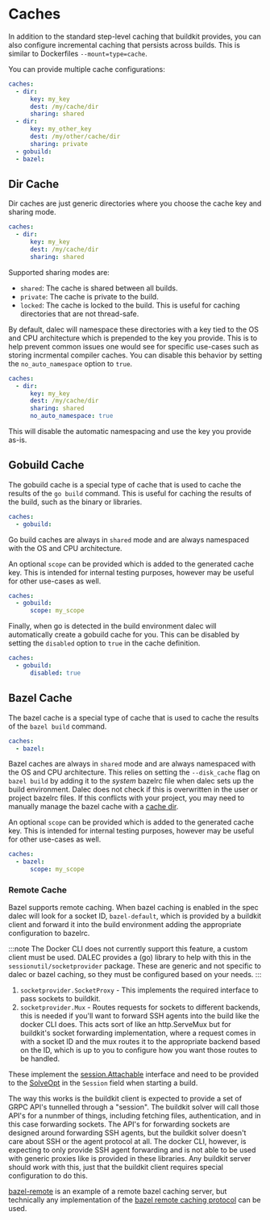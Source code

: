 # Caches

In addition to the standard step-level caching that buildkit provides, you can
also configure incremental caching that persists across builds.
This is similar to Dockerfiles `--mount=type=cache`.

You can provide multiple cache configurations:

```yaml
caches:
  - dir:
      key: my_key
      dest: /my/cache/dir
      sharing: shared
  - dir:
      key: my_other_key
      dest: /my/other/cache/dir
      sharing: private
  - gobuild:
  - bazel:
```

## Dir Cache

Dir caches are just generic directories where you choose the cache key and sharing mode.

```yaml
caches:
  - dir:
      key: my_key
      dest: /my/cache/dir
      sharing: shared
```

Supported sharing modes are:
- `shared`: The cache is shared between all builds.
- `private`: The cache is private to the build.
- `locked`: The cache is locked to the build. This is useful for caching directories that are not thread-safe.

By default, dalec will namespace these directories with a key tied to the OS and
CPU architecture which is prepended to the key you provide. This is to help
prevent common issues one would see for specific use-cases such as storing
incrmental compiler caches.
You can disable this behavior by setting the `no_auto_namespace` option to `true`.

```yaml
caches:
  - dir:
      key: my_key
      dest: /my/cache/dir
      sharing: shared
      no_auto_namespace: true
```

This will disable the automatic namespacing and use the key you provide as-is.


## Gobuild Cache

The gobuild cache is a special type of cache that is used to cache the results of
the `go build` command.
This is useful for caching the results of the build, such as the binary or
libraries.

```yaml
caches:
  - gobuild:
```

Go build caches are always in `shared` mode and are always namespaced with the OS and CPU architecture.

An optional `scope` can be provided which is added to the generated cache key.
This is intended for internal testing purposes, however may be useful for other
use-cases as well.

```yaml
caches:
  - gobuild:
      scope: my_scope
```

Finally, when go is detected in the build environment dalec will automatically
create a gobuild cache for you. This can be disabled by setting the `disabled`
option to `true` in the cache definition.

```yaml
caches:
  - gobuild:
      disabled: true
```

## Bazel Cache

The bazel cache is a special type of cache that is used to cache the results of
the `bazel build` command.

```yaml
caches:
  - bazel:
```

Bazel caches are always in `shared` mode and are always namespaced with the OS and CPU architecture.
This relies on setting the `--disk_cache` flag on `bazel build` by adding it to the *system* bazelrc file
when dalec sets up the build environment.
Dalec does not check if this is overwritten in the user or project bazelrc files.
If this conflicts with your project, you may need to manually manage the bazel cache with a [cache dir](#dir-cache).

An optional `scope` can be provided which is added to the generated cache key.
This is intended for internal testing purposes, however may be useful for other
use-cases as well.

```yaml
caches:
  - bazel:
      scope: my_scope
```

### Remote Cache

Bazel supports remote caching. When bazel caching is enabled in the spec dalec will look for a socket ID, `bazel-default`,
which is provided by a buildkit client and forward it into the build environment adding the appropriate configuration to
bazelrc.

:::note
The Docker CLI does not currently support this feature, a custom client must be used.
DALEC provides a (go) library to help with this in the `sessionutil/socketprovider` package.
These are generic and not specific to dalec or bazel caching, so they must be configured based on your needs.
:::

1. `socketprovider.SocketProxy` - This implements the required interface to pass sockets to buildkit.
2. `socketprovider.Mux` - Routes requests for sockets to different backends,
    this is needed if you'll want to forward SSH agents into the build like the
    docker CLI does. This acts sort of like an http.ServeMux but for buildkit's
    socket forwarding implementation, where a request comes in with a socket ID and
    the mux routes it to the appropriate backend based on the ID, which is up to you
    to configure how you want those routes to be handled.

These implement the
[session.Attachable](https://pkg.go.dev/github.com/moby/buildkit/session#Attachable) interface and need to be provided to the
[SolveOpt](https://pkg.go.dev/github.com/moby/buildkit/client#SolveOpt) in the `Session` field when starting a build.

The way this works is the buildkit client is expected to provide a set of GRPC API's tunnelled through a "session".
The buildkit solver will call those API's for a nunmber of things, including fetching files, authentication, and in this case
forwarding sockets.
The API's for forwarding sockets are designed around forwarding SSH agents, but the buildkit solver doesn't care about SSH
or the agent protocol at all.
The docker CLI, however, is expecting to only provide SSH agent forwarding and is not able to be used with generic proxies like
is provided in these libraries.
Any buildkit server should work with this, just that the buildkit client requires special configuration to do this.

[bazel-remote](https://github.com/buchgr/bazel-remote) is an example of a remote bazel caching server, but technically any
implementation of the [bazel remote caching protocol](https://bazel.build/remote/caching) can be used.